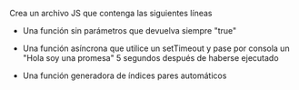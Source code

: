 Crea un archivo JS que contenga las siguientes líneas

- Una función sin parámetros que devuelva siempre "true"

- Una función asíncrona que utilice un setTimeout y pase por consola un "Hola soy una promesa" 5 segundos después de haberse ejecutado

- Una función generadora de índices pares automáticos